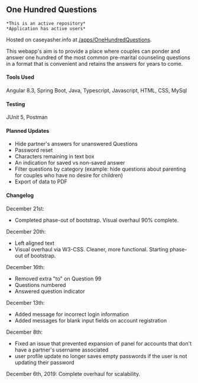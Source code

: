 ## One Hundred Questions
    *This is an active repository*
    *Application has active users*

Hosted on caseyasher.info at [/apps/OneHundredQuestions](http://www.caseyasher.info/apps/OneHundredQuestions/).

This webapp's aim is to provide a place where couples can ponder and answer one hundred of the most common pre-marital counseling questions in a format that is convenient and retains the answers for years to come.

#### Tools Used
Angular 8.3, Spring Boot, Java, Typescript, Javascript, HTML, CSS, MySql

#### Testing
JUnit 5, Postman

#### Planned Updates
* Hide partner's answers for unanswered Questions
* Password reset
* Characters remaining in text box
* An indication for saved vs non-saved answer
* Filter questions by category (example: hide questions about parenting for couples who have no desire for children)
* Export of data to PDF


#### Changelog
December 21st:
  - Completed phase-out of bootstrap. Visual overhaul 90% complete. 

December 20th:
  - Left aligned text
  - Visual overhaul via W3-CSS. Cleaner, more functional. Starting phase-out of bootstrap.

December 16th:
  - Removed extra "to" on Question 99
  - Questions numbered
  - Answered question indicator

December 13th:
  - Added message for incorrect login information
  - Added messages for blank input fields on account registration

December 8th:  
  - Fixed an issue that prevented expansion of panel for accounts that don't have a partner's username associated
  - user profile update no longer saves empty passwords if the user is not updating their password

December 6th, 2019: Complete overhaul for scalability.
